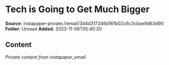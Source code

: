 # Tech is Going to Get Much Bigger

**Source:** instapaper-private://email/3d4d317246d161b02c6c3cbae9d63d9f/
**Folder:** Unread
**Added:** 2023-11-08T05:40:20




## Content
*Private content from instapaper_email*
